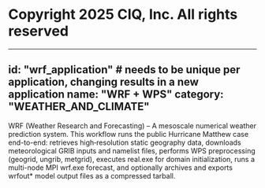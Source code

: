 # Copyright 2025 CIQ, Inc. All rights reserved

---
id: "wrf_application" # needs to be **unique** per application, changing results in a new application
name: "WRF + WPS"
category: "WEATHER_AND_CLIMATE"
---

WRF (Weather Research and Forecasting) – A mesoscale numerical weather prediction system. This workflow runs the public Hurricane Matthew case end-to-end: retrieves high‑resolution static geography data, downloads meteorological GRIB inputs and namelist files, performs WPS preprocessing (geogrid, ungrib, metgrid), executes real.exe for domain initialization, runs a multi-node MPI wrf.exe forecast, and optionally archives and exports wrfout* model output files as a compressed tarball.

